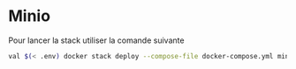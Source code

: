 # Minio

Pour lancer la stack utiliser la comande suivante 

```bash
val $(< .env) docker stack deploy --compose-file docker-compose.yml minio
```

